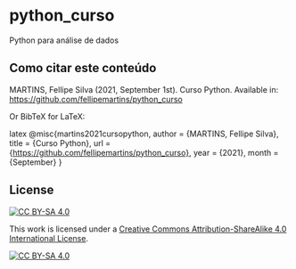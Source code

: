 # python_curso
Python para análise de dados




## Como citar este conteúdo

MARTINS, Fellipe Silva (2021, September 1st). Curso Python.
Available in: https://github.com/fellipemartins/python_curso


Or BibTeX for LaTeX:

latex
@misc{martins2021cursopython,
  author = {MARTINS, Fellipe Silva},
  title = {Curso Python},
  url = {https://github.com/fellipemartins/python_curso},
  year = {2021},
  month = {September}
}



## License

[![CC BY-SA 4.0][cc-by-sa-shield]][cc-by-sa]

This work is licensed under a
[Creative Commons Attribution-ShareAlike 4.0 International License][cc-by-sa].

[![CC BY-SA 4.0][cc-by-sa-image]][cc-by-sa]

[cc-by-sa]: http://creativecommons.org/licenses/by-sa/4.0/
[cc-by-sa-image]: https://licensebuttons.net/l/by-sa/4.0/88x31.png
[cc-by-sa-shield]: https://img.shields.io/badge/License-CC%20BY--SA%204.0-lightgrey.svg
